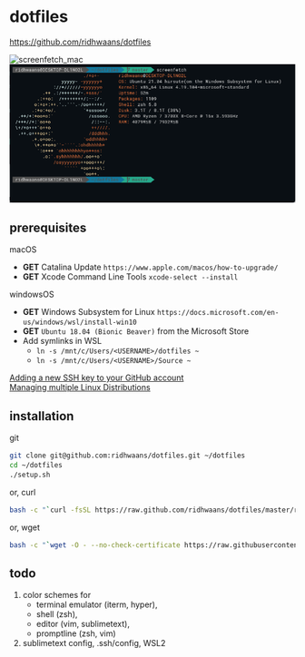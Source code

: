 # dotfiles
 https://github.com/ridhwaans/dotfiles

![screenfetch_mac](https://github.com/ridhwaans/dotfiles/raw/master/media/screenfetch-mac.png)
![screenfetch_windows](https://github.com/ridhwaans/dotfiles/raw/master/media/screenfetch-windows.png)

## prerequisites
macOS
- **GET** Catalina Update `https://www.apple.com/macos/how-to-upgrade/`
- **GET** Xcode Command Line Tools `xcode-select --install`

windowsOS
- **GET** Windows Subsystem for Linux `https://docs.microsoft.com/en-us/windows/wsl/install-win10`
- **GET** `Ubuntu 18.04 (Bionic Beaver)` from the Microsoft Store
- Add symlinks in WSL
   * `ln -s /mnt/c/Users/<USERNAME>/dotfiles ~`
   * `ln -s /mnt/c/Users/<USERNAME>/Source ~`

[Adding a new SSH key to your GitHub account](https://help.github.com/en/articles/adding-a-new-ssh-key-to-your-github-account)  
[Managing multiple Linux Distributions](https://docs.microsoft.com/en-us/windows/wsl/wsl-config#managing-multiple-linux-distributions)

## installation
git
```sh
git clone git@github.com:ridhwaans/dotfiles.git ~/dotfiles
cd ~/dotfiles
./setup.sh
```
or, curl
```sh
bash -c "`curl -fsSL https://raw.github.com/ridhwaans/dotfiles/master/remote-setup.sh`"
```
or, wget
```sh
bash -c "`wget -O - --no-check-certificate https://raw.githubusercontent.com/ridhwaans/dotfiles/master/remote-setup.sh`"
```

## todo
1. color schemes for
    - terminal emulator (iterm, hyper),
    - shell (zsh),
    - editor (vim, sublimetext),
    - promptline (zsh, vim)
2. sublimetext config, .ssh/config, WSL2
